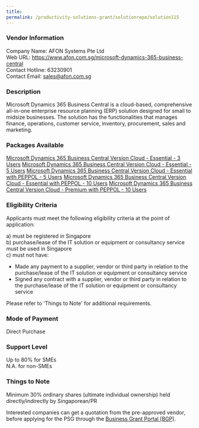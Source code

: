 ```yaml
---
title: 
permalink: /productivity-solutions-grant/solutionrepo/solution115
---
```


### Vendor Information
Company Name: AFON Systems Pte Ltd <br>Web URL: https://www.afon.com.sg/microsoft-dynamics-365-business-central <br>Contact Hotline: 63230901 <br>Contact Email: sales@afon.com.sg <br>

### Description

Microsoft Dynamics 365 Business Central is a cloud-based, comprehensive all-in-one enterprise resource planning (ERP) solution designed for small to midsize businesses. The solution has the functionalities that manages finance, operations, customer service, inventory, procurement, sales and marketing.

### Packages Available

<a href='https://www.gobusiness.gov.sg/images/psg/Desensitised_AFON_20200228_Annex_3_Part_1.pdf' target='_blank'>Microsoft Dynamics 365 Business Central Version Cloud - Essential - 3 Users</a>
<a href='https://www.gobusiness.gov.sg/images/psg/Desensitised_AFON_20200228_Annex_3_Part_2.pdf' target='_blank'>Microsoft Dynamics 365 Business Central Version Cloud - Essential - 5 Users</a>
<a href='https://www.gobusiness.gov.sg/images/psg/Desensitised_AFON_20200228_Annex_3_Part_3.pdf' target='_blank'>Microsoft Dynamics 365 Business Central Version Cloud - Essential with PEPPOL - 5 Users</a>
<a href='https://www.gobusiness.gov.sg/images/psg/Desensitised_AFON_20200228_Annex_3_Part_4.pdf' target='_blank'>Microsoft Dynamics 365 Business Central Version Cloud - Essential with PEPPOL - 10 Users</a>
<a href='https://www.gobusiness.gov.sg/images/psg/Desensitised_AFON_20200228_Annex_3_Part_5.pdf' target='_blank'>Microsoft Dynamics 365 Business Central Version Cloud - Premium with PEPPOL - 10 Users</a>

### Eligibility Criteria

Applicants must meet the following eligibility criteria at the point of application:

a) must be registered in Singapore <br>
b) purchase/lease of the IT solution or equipment or consultancy service must be used in Singapore <br>
c) must not have:
- Made any payment to a supplier, vendor or third party in relation to the purchase/lease of the IT solution or equipment or consultancy service
- Signed any contract with a supplier, vendor or third party in relation to the purchase/lease of the IT solution or equipment or consultancy service

Please refer to 'Things to Note' for additional requirements.

### Mode of Payment
Direct Purchase

### Support Level
Up to 80% for SMEs <br>
N.A. for non-SMEs

### Things to Note
Minimum 30% ordinary shares (ultimate individual ownership) held directly/indirectly by Singaporean/PR

Interested companies can get a quotation from the pre-approved vendor, before applying for the PSG through the <a target='_blank' href='https://www.businessgrants.gov.sg/'>Business Grant Portal (BGP)</a>.
